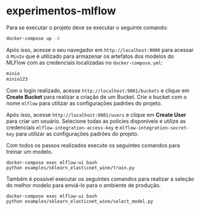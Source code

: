 # experimentos-mlflow

Para se executar o projeto deve se executar o seguinte comando:

```sh
docker-compose up -d
``` 

Após isso, acesse o seu navegador em `http://localhost:9000` para acessar o `MinIo` que é utilizado para armazenar os artefatos dos modelos do MLFlow com as credenciais localizadas no `docker-compose.yml`:

```sh
minio
minio123
```

Com o login realizado, acesse `http://localhost:9001/buckets` e clique em **Create Bucket** para realizar a criação de um Bucket. Crie o bucket com o nome `mlflow` para utilizar as configurações padrões do projeto. 

Após isso, acesse `http://localhost:9001/users` e clique em **Create User** para criar um usuário. Selecione todas as policies disponíveis e utilize as credenciais `mlflow-integration-access-key` e `mlflow-integration-secret-key` para utilizar as configurações padrões do projeto.

Com todos os passos realizados execute os seguintes comandos para treinar um modelo.

``` 
docker-compose exec mlflow-ui bash
python examples/sklearn_elasticnet_wine/train.py
```

Também é possível executar os seguintes comandos para realizar a seleção do melhor modelo para enviá-lo para o ambiente de produção.

``` 
docker-compose exec mlflow-ui bash
python examples/sklearn_elasticnet_wine/select_model.py
```
